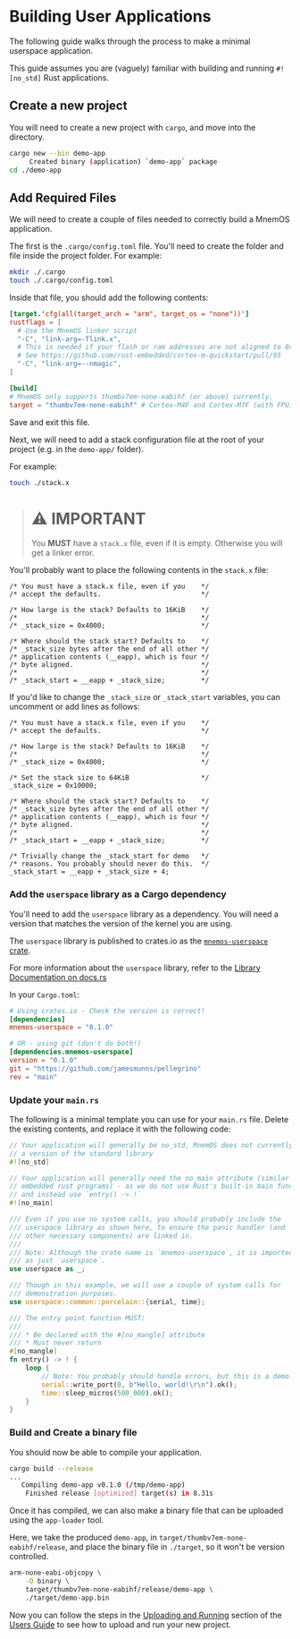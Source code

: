 # Building User Applications

The following guide walks through the process to make a minimal userspace application.

This guide assumes you are (vaguely) familiar with building and running `#![no_std]` Rust applications.

## Create a new project

You will need to create a new project with `cargo`, and move into the directory.

```sh
cargo new --bin demo-app
     Created binary (application) `demo-app` package
cd ./demo-app
```

## Add Required Files

We will need to create a couple of files needed to correctly build a MnemOS application.

The first is the `.cargo/config.toml` file. You'll need to create the folder and file inside the project folder. For example:

```sh
mkdir ./.cargo
touch ./.cargo/config.toml
```

Inside that file, you should add the following contents:

```toml
[target.'cfg(all(target_arch = "arm", target_os = "none"))']
rustflags = [
  # Use the MnemOS linker script
  "-C", "link-arg=-Tlink.x",
  # This is needed if your flash or ram addresses are not aligned to 0x10000 in memory.x
  # See https://github.com/rust-embedded/cortex-m-quickstart/pull/95
  "-C", "link-arg=--nmagic",
]

[build]
# MnemOS only supports thumbv7em-none-eabihf (or above) currently.
target = "thumbv7em-none-eabihf" # Cortex-M4F and Cortex-M7F (with FPU)
```

Save and exit this file.

Next, we will need to add a stack configuration file at the root of your project (e.g. in the `demo-app/` folder).

For example:

```sh
touch ./stack.x
```

> # ⚠️ IMPORTANT
>
> You **MUST** have a `stack.x` file, even if it is empty. Otherwise you will get a linker error.

You'll probably want to place the following contents in the `stack.x` file:

```text
/* You must have a stack.x file, even if you    */
/* accept the defaults.                         */

/* How large is the stack? Defaults to 16KiB    */
/*                                              */
/* _stack_size = 0x4000;                        */

/* Where should the stack start? Defaults to    */
/* _stack_size bytes after the end of all other */
/* application contents (__eapp), which is four */
/* byte aligned.                                */
/*                                              */
/* _stack_start = __eapp + _stack_size;         */
```

If you'd like to change the `_stack_size` or `_stack_start` variables, you can uncomment or add lines as follows:

```text
/* You must have a stack.x file, even if you    */
/* accept the defaults.                         */

/* How large is the stack? Defaults to 16KiB    */
/*                                              */
/* _stack_size = 0x4000;                        */

/* Set the stack size to 64KiB                  */
_stack_size = 0x10000;

/* Where should the stack start? Defaults to    */
/* _stack_size bytes after the end of all other */
/* application contents (__eapp), which is four */
/* byte aligned.                                */
/*                                              */
/* _stack_start = __eapp + _stack_size;         */

/* Trivially change the _stack_start for demo   */
/* reasons. You probably should never do this.  */
_stack_start = __eapp + _stack_size + 4;
```

### Add the `userspace` library as a Cargo dependency

You'll need to add the `userspace` library as a dependency. You will
need a version that matches the version of the kernel you are using.

The `userspace` library is published to crates.io as the [`mnemos-userspace` crate](https://crates.io/crates/mnemos-userspace).

For more information about the `userspace` library, refer to the [Library Documentation on docs.rs](https://docs.rs/mnemos-userspace)

In your `Cargo.toml`:

```toml
# Using crates.io - Check the version is correct!
[dependencies]
mnemos-userspace = "0.1.0"

# OR - using git (don't do both!)
[dependencies.mnemos-userspace]
version = "0.1.0"
git = "https://github.com/jamesmunns/pellegrino"
rev = "main"
```

### Update your `main.rs`

The following is a minimal template you can use for your `main.rs` file. Delete the existing contents, and replace
it with the following code:

```rust
// Your application will generally be no_std, MnemOS does not currently provide
// a version of the standard library
#![no_std]

// Your application will generally need the no_main attribute (similar to
// embedded rust programs) - as we do not use Rust's built-in main function,
// and instead use `entry() -> !`
#![no_main]

/// Even if you use no system calls, you should probably include the
/// userspace library as shown here, to ensure the panic handler (and
/// other necessary components) are linked in.
///
/// Note: Although the crate name is `mnemos-userspace`, it is imported
/// as just `userspace`.
use userspace as _;

/// Though in this example, we will use a couple of system calls for
/// demonstration purposes.
use userspace::common::porcelain::{serial, time};

/// The entry point function MUST:
///
/// * Be declared with the #[no_mangle] attribute
/// * Must never return
#[no_mangle]
fn entry() -> ! {
    loop {
        // Note: You probably should handle errors, but this is a demo.
        serial::write_port(0, b"Hello, world!\r\n").ok();
        time::sleep_micros(500_000).ok();
    }
}
```

### Build and Create a binary file

You should now be able to compile your application.

```sh
cargo build --release
...
   Compiling demo-app v0.1.0 (/tmp/demo-app)
    Finished release [optimized] target(s) in 8.31s
```

Once it has compiled, we can also make a binary file that can be uploaded using the `app-loader` tool.

Here, we take the produced `demo-app`, in `target/thumbv7em-none-eabihf/release`, and place the binary file in `./target`, so it won't be version controlled.

```sh
arm-none-eabi-objcopy \
    -O binary \
    target/thumbv7em-none-eabihf/release/demo-app \
    ./target/demo-app.bin
```

Now you can follow the steps in the [Uploading and Running](./../user-guide/upload-and-run.md) section of the [Users Guide](./../user-guide/intro.md) to see how to upload and run your new project.

